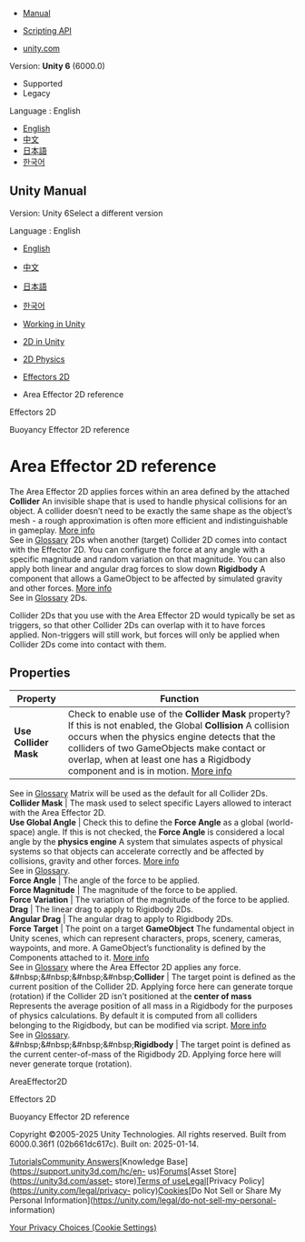 [](https://docs.unity3d.com)

  * [Manual](../Manual/index.html)
  * [Scripting API](../ScriptReference/index.html)

  * [unity.com](https://unity.com/)

Version: **Unity 6** (6000.0)

  * Supported
  * Legacy

Language : English

  * [English](/Manual/2d-physics/effectors/area-effector-2d-reference.html)
  * [中文](/cn/current/Manual/2d-physics/effectors/area-effector-2d-reference.html)
  * [日本語](/ja/current/Manual/2d-physics/effectors/area-effector-2d-reference.html)
  * [한국어](/kr/current/Manual/2d-physics/effectors/area-effector-2d-reference.html)

[](https://docs.unity3d.com)

## Unity Manual

Version: Unity 6Select a different version

Language : English

  * [English](/Manual/2d-physics/effectors/area-effector-2d-reference.html)
  * [中文](/cn/current/Manual/2d-physics/effectors/area-effector-2d-reference.html)
  * [日本語](/ja/current/Manual/2d-physics/effectors/area-effector-2d-reference.html)
  * [한국어](/kr/current/Manual/2d-physics/effectors/area-effector-2d-reference.html)

  * [Working in Unity](../../working-in-unity.html)
  * [2D in Unity](../../Unity2D.html)
  * [2D Physics](../../2d-physics/2d-physics.html)
  * [Effectors 2D](../../2d-physics/effectors/effectors-2d-landing.html)
  * Area Effector 2D reference

[](../../2d-physics/effectors/effectors-2d-landing.html)

Effectors 2D

[](../../2d-physics/effectors/buoyancy-effector-2d-reference.html)

Buoyancy Effector 2D reference

# Area Effector 2D reference

The Area Effector 2D applies forces within an area defined by the attached
**Collider** An invisible shape that is used to handle physical collisions for
an object. A collider doesn’t need to be exactly the same shape as the
object’s mesh - a rough approximation is often more efficient and
indistinguishable in gameplay. [More info](../../CollidersOverview.html)  
See in [Glossary](../../Glossary.html#Collider) 2Ds when another (target)
Collider 2D comes into contact with the Effector 2D. You can configure the
force at any angle with a specific magnitude and random variation on that
magnitude. You can also apply both linear and angular drag forces to slow down
**Rigidbody** A component that allows a GameObject to be affected by simulated
gravity and other forces. [More info](../../class-Rigidbody.html)  
See in [Glossary](../../Glossary.html#Rigidbody) 2Ds.

Collider 2Ds that you use with the Area Effector 2D would typically be set as
triggers, so that other Collider 2Ds can overlap with it to have forces
applied. Non-triggers will still work, but forces will only be applied when
Collider 2Ds come into contact with them.

## Properties

**Property** | **Function**  
---|---  
**Use Collider Mask** | Check to enable use of the **Collider Mask** property? If this is not enabled, the Global **Collision** A collision occurs when the physics engine detects that the colliders of two GameObjects make contact or overlap, when at least one has a Rigidbody component and is in motion. [More info](../../CollidersOverview.html)  
See in [Glossary](../../Glossary.html#Collision) Matrix will be used as the
default for all Collider 2Ds.  
**Collider Mask** | The mask used to select specific Layers allowed to interact with the Area Effector 2D.  
**Use Global Angle** | Check this to define the **Force Angle** as a global (world-space) angle. If this is not checked, the **Force Angle** is considered a local angle by the **physics engine** A system that simulates aspects of physical systems so that objects can accelerate correctly and be affected by collisions, gravity and other forces. [More info](../../PhysicsSection.html)  
See in [Glossary](../../Glossary.html#PhysicsEngine).  
**Force Angle** | The angle of the force to be applied.  
**Force Magnitude** | The magnitude of the force to be applied.  
**Force Variation** | The variation of the magnitude of the force to be applied.  
**Drag** | The linear drag to apply to Rigidbody 2Ds.  
**Angular Drag** | The angular drag to apply to Rigidbody 2Ds.  
**Force Target** | The point on a target **GameObject** The fundamental object in Unity scenes, which can represent characters, props, scenery, cameras, waypoints, and more. A GameObject’s functionality is defined by the Components attached to it. [More info](../../class-GameObject.html)  
See in [Glossary](../../Glossary.html#GameObject) where the Area Effector 2D
applies any force.  
&#nbsp;&#nbsp;&#nbsp;&#nbsp;**Collider** | The target point is defined as the current position of the Collider 2D. Applying force here can generate torque (rotation) if the Collider 2D isn’t positioned at the **center of mass** Represents the average position of all mass in a Rigidbody for the purposes of physics calculations. By default it is computed from all colliders belonging to the Rigidbody, but can be modified via script. [More info](../../../../../ScriptReference/Rigidbody-centerOfMass.html)  
See in [Glossary](../../Glossary.html#CenterofMass).  
&#nbsp;&#nbsp;&#nbsp;&#nbsp;**Rigidbody** | The target point is defined as the current center-of-mass of the Rigidbody 2D. Applying force here will never generate torque (rotation).  
  
AreaEffector2D

[](../../2d-physics/effectors/effectors-2d-landing.html)

Effectors 2D

[](../../2d-physics/effectors/buoyancy-effector-2d-reference.html)

Buoyancy Effector 2D reference

Copyright ©2005-2025 Unity Technologies. All rights reserved. Built from
6000.0.36f1 (02b661dc617c). Built on: 2025-01-14.

[Tutorials](https://learn.unity.com/)[Community
Answers](https://answers.unity3d.com)[Knowledge
Base](https://support.unity3d.com/hc/en-
us)[Forums](https://forum.unity3d.com)[Asset Store](https://unity3d.com/asset-
store)[Terms of
use](https://docs.unity3d.com/Manual/TermsOfUse.html)[Legal](https://unity.com/legal)[Privacy
Policy](https://unity.com/legal/privacy-
policy)[Cookies](https://unity.com/legal/cookie-policy)[Do Not Sell or Share
My Personal Information](https://unity.com/legal/do-not-sell-my-personal-
information)

[Your Privacy Choices (Cookie Settings)](javascript:void\(0\);)

